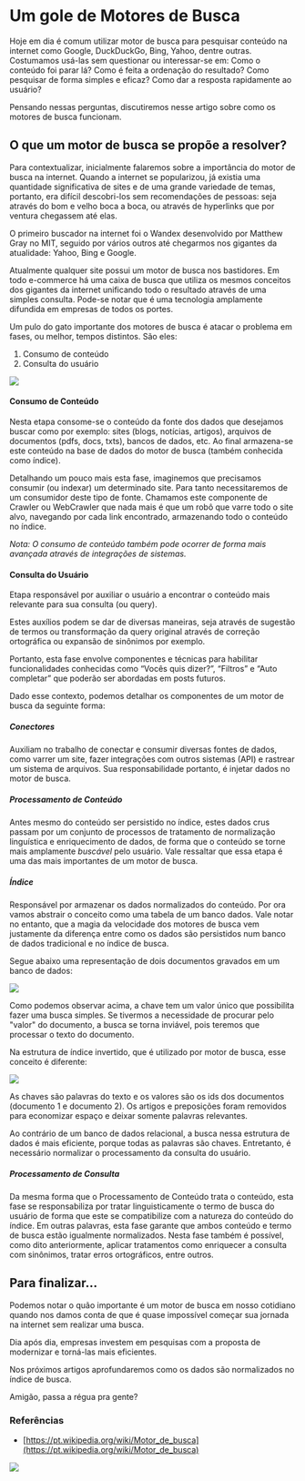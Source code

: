 # Um gole de Motores de Busca

Hoje em dia é comum utilizar motor de busca para pesquisar conteúdo na internet como Google, DuckDuckGo, Bing, Yahoo, dentre outras. Costumamos usá-las sem questionar ou interessar-se em: Como o conteúdo foi parar lá? Como é feita a ordenação do resultado? Como pesquisar de forma simples e eficaz? Como dar a resposta rapidamente ao usuário?

Pensando nessas perguntas, discutiremos nesse artigo sobre como os motores de busca funcionam.

## O que um motor de busca se propõe a resolver?

Para contextualizar, inicialmente falaremos sobre a importância do motor de busca na internet. Quando a internet se popularizou, já existia uma quantidade significativa de sites e de uma grande variedade de temas, portanto, era difícil descobri-los sem recomendações de pessoas: seja através do bom e velho boca a boca, ou através de hyperlinks que por ventura chegassem até elas.

O primeiro buscador na internet foi o Wandex desenvolvido por Matthew Gray no MIT, seguido por vários outros até chegarmos nos gigantes da atualidade: Yahoo, Bing e Google.

Atualmente qualquer site possui um motor de busca nos bastidores. Em todo e-commerce há uma caixa de busca que utiliza os mesmos conceitos dos gigantes da internet unificando todo o resultado através de uma simples consulta. Pode-se notar que é uma tecnologia amplamente difundida em empresas de todos os portes.

Um pulo do gato importante dos motores de busca é atacar o problema em fases, ou melhor, tempos distintos. São eles:
1. Consumo de conteúdo
2. Consulta do usuário

<img src="imagens/imagem1.png">


#### Consumo de Conteúdo
	
Nesta etapa consome-se o conteúdo da fonte dos dados que desejamos buscar como por exemplo: sites (blogs, notícias, artigos), arquivos de documentos (pdfs, docs, txts), bancos de dados, etc. Ao final armazena-se este conteúdo na base de dados do motor de busca (também conhecida como índice).

Detalhando um pouco mais esta fase, imaginemos que precisamos consumir (ou indexar) um determinado site.
Para tanto necessitaremos de um consumidor deste tipo de fonte. Chamamos este componente de Crawler ou WebCrawler que nada mais é que um robô que varre todo o site alvo, navegando por cada link encontrado, armazenando todo o conteúdo no índice.

*Nota: O consumo de conteúdo também pode ocorrer de forma mais avançada através de integrações de sistemas.*
	
#### Consulta do Usuário

Etapa responsável por auxiliar o usuário a encontrar o conteúdo mais relevante para sua consulta (ou query).

Estes auxílios podem se dar de diversas maneiras, seja através de sugestão de termos ou transformação da query original através de correção ortográfica ou expansão de sinônimos por exemplo.

Portanto, esta fase envolve componentes e técnicas para habilitar funcionalidades conhecidas como “Vocês quis dizer?”, “Filtros” e “Auto completar” que poderão ser abordadas em posts futuros.

Dado esse contexto, podemos detalhar os componentes de um motor de busca da seguinte forma:

##### Conectores
Auxiliam no trabalho de conectar e consumir diversas fontes de dados, como varrer um site, fazer integrações com outros sistemas (API) e rastrear um sistema de arquivos.
Sua responsabilidade portanto, é injetar dados no motor de busca.
		
##### Processamento de Conteúdo
Antes mesmo do conteúdo ser persistido no índice, estes dados crus passam por um conjunto de processos de tratamento de normalização linguística e enriquecimento de dados, de forma que o conteúdo se torne mais amplamente *buscável* pelo usuário. Vale ressaltar que essa etapa é uma das mais importantes de um motor de busca.

##### Índice 
Responsável por armazenar os dados normalizados do conteúdo. Por ora vamos abstrair o conceito como uma tabela de um banco dados. Vale notar no entanto, que a magia da velocidade dos motores de busca vem justamente da diferença entre como os dados são persistidos num banco de dados tradicional e no índice de busca.

Segue abaixo uma representação de dois documentos gravados em um banco de dados:  

<img src="imagens/imagem2.png">

Como podemos observar acima, a chave tem um valor único que possibilita fazer uma busca simples. Se tivermos a necessidade de procurar pelo "valor" do documento, a busca se torna inviável, pois teremos que processar o texto do documento. 

Na estrutura de índice invertido, que é utilizado por motor de busca, esse conceito é diferente:

<img src="imagens/imagem3.png">

As chaves são palavras do texto e os valores são os ids dos documentos (documento 1 e documento 2). Os artigos e preposições foram removidos para economizar espaço e deixar somente palavras relevantes.

Ao contrário de um banco de dados relacional, a busca nessa estrutura de dados é mais eficiente, porque todas as palavras são chaves. Entretanto,  é necessário normalizar o processamento da consulta do usuário. 


##### Processamento de Consulta
Da mesma forma que o Processamento de Conteúdo trata o conteúdo, esta fase se responsabiliza por tratar linguisticamente o termo de busca do usuário de forma que este se compatibilize com a natureza do conteúdo do índice. Em outras palavras, esta fase garante que ambos conteúdo e termo de busca estão igualmente normalizados.
Nesta fase também é possível, como dito anteriormente, aplicar tratamentos como enriquecer a consulta com sinônimos, tratar erros ortográficos, entre outros.

## Para finalizar...

Podemos notar o quão importante é um motor de busca em nosso cotidiano quando nos damos conta de que é quase impossível começar sua jornada na internet sem realizar uma busca.

Dia após dia, empresas investem em pesquisas com a proposta de modernizar e torná-las mais eficientes.

Nos próximos artigos aprofundaremos como os dados são normalizados no índice de busca.

Amigão, passa a régua pra gente?

### Referências
- [https://pt.wikipedia.org/wiki/Motor_de_busca](https://pt.wikipedia.org/wiki/Motor_de_busca)

<img src="https://upload.wikimedia.org/wikipedia/commons/f/f1/Cc-by-nc-nd_icon.svg">
